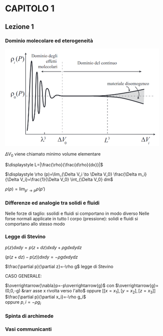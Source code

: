 # CAPITOLO 1

## Lezione 1

### Dominio molecolare ed eterogeneità

![densita](densita.png)

$\Delta V_0$ viene chiamato minimo volume elementare

$\displaystyle L=|\frac{\rho}{\frac{d\rho}{dx}}|$

$\displaystyle \rho (p)=\lim_{\Delta V_i \to \Delta V_0} \frac{\Delta m_i}{\Delta V_i}=\frac{1}{\Delta V_0} \int_{\Delta V_0} dm$

$\displaystyle \rho (p)=\lim_{p' \to p}\rho (p')$

### Differenze ed analogie tra solidi e fluidi

Nelle forze di taglio: ssolidi e fluidi si comportano in modo diverso
Nelle forse normali applicate in tutto l corpo (pressione): solidi e fluidi si comportano allo stesso modo

### Legge di Stevino

$p(z)dx dy=p(z+dz)dx dy+\rho g dx dy dz$

$(p(z+dz)-p(z))dx dy=-\rho g dx dy dz$

$\frac{\partial p}{\partial z}=-\rho g$  legge di Stevino

CASO GENERALE:

$\overrightarrow{\nabla}p=-p\overrightarrow{g}$ con $\overrightarrow{g}=(0,0,-g) &rarr asse x rivolta verso l'alto$
oppure
$[[x=x_1],
  [y=x_2],
  [z=x_3] ]$
$\frac{\partial p}{\partial x_i}=-\rho g_i$   
oppure
$p,i=-\rho g_i$
### Spinta di archimede

### Vasi communicanti